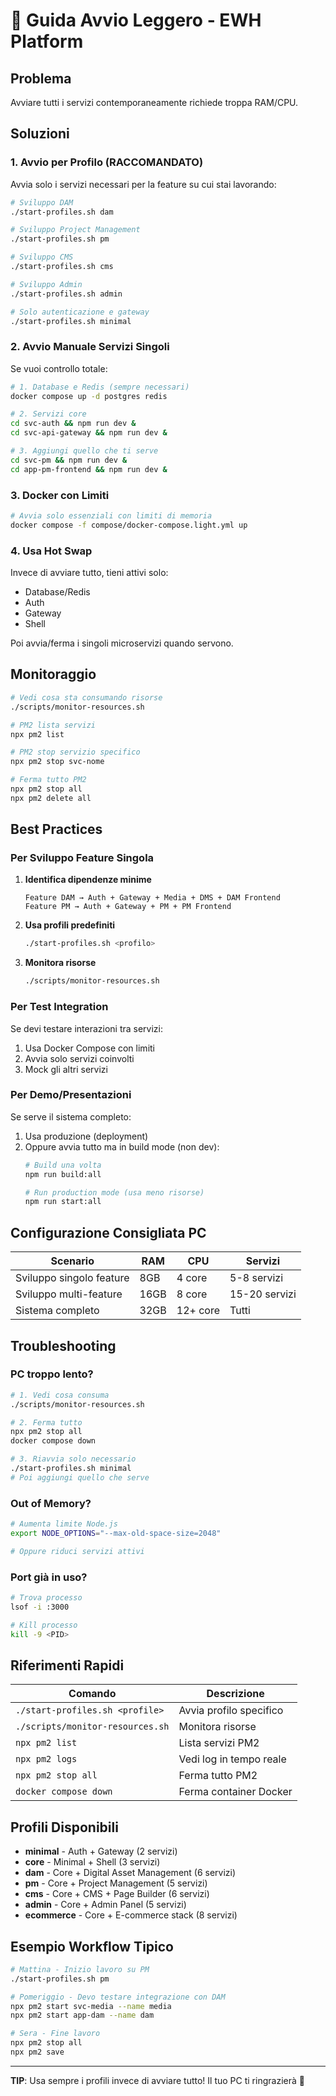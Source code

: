 # 🚀 Guida Avvio Leggero - EWH Platform

## Problema
Avviare tutti i servizi contemporaneamente richiede troppa RAM/CPU.

## Soluzioni

### 1. Avvio per Profilo (RACCOMANDATO)

Avvia solo i servizi necessari per la feature su cui stai lavorando:

```bash
# Sviluppo DAM
./start-profiles.sh dam

# Sviluppo Project Management
./start-profiles.sh pm

# Sviluppo CMS
./start-profiles.sh cms

# Sviluppo Admin
./start-profiles.sh admin

# Solo autenticazione e gateway
./start-profiles.sh minimal
```

### 2. Avvio Manuale Servizi Singoli

Se vuoi controllo totale:

```bash
# 1. Database e Redis (sempre necessari)
docker compose up -d postgres redis

# 2. Servizi core
cd svc-auth && npm run dev &
cd svc-api-gateway && npm run dev &

# 3. Aggiungi quello che ti serve
cd svc-pm && npm run dev &
cd app-pm-frontend && npm run dev &
```

### 3. Docker con Limiti

```bash
# Avvia solo essenziali con limiti di memoria
docker compose -f compose/docker-compose.light.yml up
```

### 4. Usa Hot Swap

Invece di avviare tutto, tieni attivi solo:
- Database/Redis
- Auth
- Gateway
- Shell

Poi avvia/ferma i singoli microservizi quando servono.

## Monitoraggio

```bash
# Vedi cosa sta consumando risorse
./scripts/monitor-resources.sh

# PM2 lista servizi
npx pm2 list

# PM2 stop servizio specifico
npx pm2 stop svc-nome

# Ferma tutto PM2
npx pm2 stop all
npx pm2 delete all
```

## Best Practices

### Per Sviluppo Feature Singola

1. **Identifica dipendenze minime**
   ```
   Feature DAM → Auth + Gateway + Media + DMS + DAM Frontend
   Feature PM → Auth + Gateway + PM + PM Frontend
   ```

2. **Usa profili predefiniti**
   ```bash
   ./start-profiles.sh <profilo>
   ```

3. **Monitora risorse**
   ```bash
   ./scripts/monitor-resources.sh
   ```

### Per Test Integration

Se devi testare interazioni tra servizi:

1. Usa Docker Compose con limiti
2. Avvia solo servizi coinvolti
3. Mock gli altri servizi

### Per Demo/Presentazioni

Se serve il sistema completo:

1. Usa produzione (deployment)
2. Oppure avvia tutto ma in build mode (non dev):
   ```bash
   # Build una volta
   npm run build:all

   # Run production mode (usa meno risorse)
   npm run start:all
   ```

## Configurazione Consigliata PC

| Scenario | RAM | CPU | Servizi |
|----------|-----|-----|---------|
| Sviluppo singolo feature | 8GB | 4 core | 5-8 servizi |
| Sviluppo multi-feature | 16GB | 8 core | 15-20 servizi |
| Sistema completo | 32GB | 12+ core | Tutti |

## Troubleshooting

### PC troppo lento?

```bash
# 1. Vedi cosa consuma
./scripts/monitor-resources.sh

# 2. Ferma tutto
npx pm2 stop all
docker compose down

# 3. Riavvia solo necessario
./start-profiles.sh minimal
# Poi aggiungi quello che serve
```

### Out of Memory?

```bash
# Aumenta limite Node.js
export NODE_OPTIONS="--max-old-space-size=2048"

# Oppure riduci servizi attivi
```

### Port già in uso?

```bash
# Trova processo
lsof -i :3000

# Kill processo
kill -9 <PID>
```

## Riferimenti Rapidi

| Comando | Descrizione |
|---------|-------------|
| `./start-profiles.sh <profile>` | Avvia profilo specifico |
| `./scripts/monitor-resources.sh` | Monitora risorse |
| `npx pm2 list` | Lista servizi PM2 |
| `npx pm2 logs` | Vedi log in tempo reale |
| `npx pm2 stop all` | Ferma tutto PM2 |
| `docker compose down` | Ferma container Docker |

## Profili Disponibili

- **minimal** - Auth + Gateway (2 servizi)
- **core** - Minimal + Shell (3 servizi)
- **dam** - Core + Digital Asset Management (6 servizi)
- **pm** - Core + Project Management (5 servizi)
- **cms** - Core + CMS + Page Builder (6 servizi)
- **admin** - Core + Admin Panel (5 servizi)
- **ecommerce** - Core + E-commerce stack (8 servizi)

## Esempio Workflow Tipico

```bash
# Mattina - Inizio lavoro su PM
./start-profiles.sh pm

# Pomeriggio - Devo testare integrazione con DAM
npx pm2 start svc-media --name media
npx pm2 start app-dam --name dam

# Sera - Fine lavoro
npx pm2 stop all
npx pm2 save
```

---

**TIP**: Usa sempre i profili invece di avviare tutto! Il tuo PC ti ringrazierà 🚀
